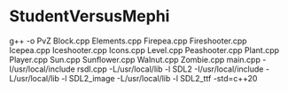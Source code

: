 # StudentVersusMephi
g++ -o PvZ Block.cpp Elements.cpp Firepea.cpp Fireshooter.cpp Icepea.cpp Iceshooter.cpp Icons.cpp Level.cpp Peashooter.cpp Plant.cpp Player.cpp Sun.cpp Sunflower.cpp Walnut.cpp Zombie.cpp main.cpp -I/usr/local/include  rsdl.cpp -L/usr/local/lib -l SDL2 -I/usr/local/include -L/usr/local/lib -l SDL2_image -L/usr/local/lib -l SDL2_ttf -std=c++20
